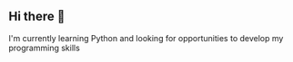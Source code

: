 ## Hi there 👋

I'm currently learning Python and looking for opportunities to develop my programming skills
